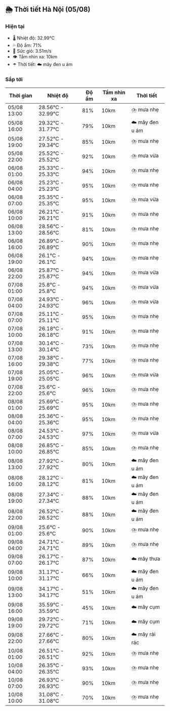 ## 🌦️ Thời tiết Hà Nội (05/08)

### Hiện tại

- 🌡️ Nhiệt độ: 32.99℃
- 💦 Độ ẩm: 71%
- 💨 Sức gió: 3.51m/s
- 👁️ Tầm nhìn xa: 10km
- ☂️ Thời tiết: ☁️ mây đen u ám

### Sắp tới

| Thời gian | Nhiệt độ | Độ ẩm | Tầm nhìn xa | Thời tiết |
| --- | --- | --- | --- | --- |
| 05/08 13:00 | 28.56℃ - 32.99℃ | 81% | 10km | ⛈️ mưa nhẹ |
| 05/08 16:00 | 29.32℃ - 31.77℃ | 79% | 10km | ☁️ mây đen u ám |
| 05/08 19:00 | 27.52℃ - 29.34℃ | 85% | 10km | ⛈️ mưa nhẹ |
| 05/08 22:00 | 25.52℃ - 25.52℃ | 92% | 10km | ⛈️ mưa vừa |
| 06/08 01:00 | 25.33℃ - 25.33℃ | 94% | 10km | ⛈️ mưa nhẹ |
| 06/08 04:00 | 25.23℃ - 25.23℃ | 95% | 10km | ⛈️ mưa nhẹ |
| 06/08 07:00 | 25.35℃ - 25.35℃ | 95% | 10km | ⛈️ mưa vừa |
| 06/08 10:00 | 26.21℃ - 26.21℃ | 91% | 10km | ⛈️ mưa nhẹ |
| 06/08 13:00 | 28.56℃ - 28.56℃ | 81% | 10km | ⛈️ mưa nhẹ |
| 06/08 16:00 | 26.89℃ - 26.89℃ | 90% | 10km | ⛈️ mưa nhẹ |
| 06/08 19:00 | 26.1℃ - 26.1℃ | 94% | 10km | ⛈️ mưa nhẹ |
| 06/08 22:00 | 25.87℃ - 25.87℃ | 94% | 10km | ⛈️ mưa vừa |
| 07/08 01:00 | 25.8℃ - 25.8℃ | 94% | 10km | ⛈️ mưa vừa |
| 07/08 04:00 | 24.93℃ - 24.93℃ | 96% | 10km | ⛈️ mưa vừa |
| 07/08 07:00 | 25.11℃ - 25.11℃ | 95% | 10km | ⛈️ mưa nhẹ |
| 07/08 10:00 | 26.18℃ - 26.18℃ | 91% | 10km | ⛈️ mưa nhẹ |
| 07/08 13:00 | 30.14℃ - 30.14℃ | 73% | 10km | ⛈️ mưa nhẹ |
| 07/08 16:00 | 29.38℃ - 29.38℃ | 77% | 10km | ⛈️ mưa nhẹ |
| 07/08 19:00 | 25.05℃ - 25.05℃ | 96% | 10km | ⛈️ mưa vừa |
| 07/08 22:00 | 25.6℃ - 25.6℃ | 96% | 10km | ⛈️ mưa nhẹ |
| 08/08 01:00 | 25.69℃ - 25.69℃ | 95% | 10km | ⛈️ mưa nhẹ |
| 08/08 04:00 | 25.36℃ - 25.36℃ | 95% | 10km | ⛈️ mưa nhẹ |
| 08/08 07:00 | 24.53℃ - 24.53℃ | 97% | 10km | ⛈️ mưa vừa |
| 08/08 10:00 | 26.85℃ - 26.85℃ | 85% | 10km | ⛈️ mưa nhẹ |
| 08/08 13:00 | 27.92℃ - 27.92℃ | 80% | 10km | ☁️ mây đen u ám |
| 08/08 16:00 | 28.12℃ - 28.12℃ | 81% | 10km | ☁️ mây đen u ám |
| 08/08 19:00 | 27.34℃ - 27.34℃ | 88% | 10km | ☁️ mây đen u ám |
| 08/08 22:00 | 26.52℃ - 26.52℃ | 88% | 10km | ☁️ mây đen u ám |
| 09/08 01:00 | 25.6℃ - 25.6℃ | 90% | 10km | ⛈️ mưa nhẹ |
| 09/08 04:00 | 24.71℃ - 24.71℃ | 89% | 10km | ⛈️ mưa nhẹ |
| 09/08 07:00 | 26.17℃ - 26.17℃ | 87% | 10km | ☁️ mây thưa |
| 09/08 10:00 | 31.17℃ - 31.17℃ | 66% | 10km | ☁️ mây đen u ám |
| 09/08 13:00 | 34.17℃ - 34.17℃ | 51% | 10km | ☁️ mây đen u ám |
| 09/08 16:00 | 35.59℃ - 35.59℃ | 45% | 10km | ☁️ mây cụm |
| 09/08 19:00 | 29.72℃ - 29.72℃ | 71% | 10km | ☁️ mây cụm |
| 09/08 22:00 | 27.66℃ - 27.66℃ | 80% | 10km | ☁️ mây rải rác |
| 10/08 01:00 | 26.51℃ - 26.51℃ | 92% | 10km | ⛈️ mưa nhẹ |
| 10/08 04:00 | 26.35℃ - 26.35℃ | 93% | 10km | ⛈️ mưa nhẹ |
| 10/08 07:00 | 26.93℃ - 26.93℃ | 90% | 10km | ⛈️ mưa nhẹ |
| 10/08 10:00 | 31.08℃ - 31.08℃ | 70% | 10km | ⛈️ mưa nhẹ |
